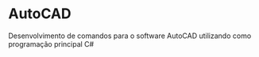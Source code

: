 # AutoCAD
Desenvolvimento de comandos para o software AutoCAD utilizando como programação principal C#
